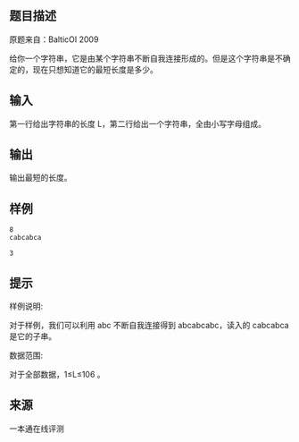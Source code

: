 ## 题目描述

原题来自：BalticOI 2009

给你一个字符串，它是由某个字符串不断自我连接形成的。但是这个字符串是不确定的，现在只想知道它的最短长度是多少。

## 输入

第一行给出字符串的长度 L，第二行给出一个字符串，全由小写字母组成。

## 输出

输出最短的长度。

## 样例

```input1
8
cabcabca
```

```output1
3
```

## 提示

样例说明:

对于样例，我们可以利用 abc 不断自我连接得到 abcabcabc，读入的 cabcabca 是它的子串。

数据范围:

对于全部数据，1≤L≤106​​ 。


 ## 来源

 一本通在线评测 